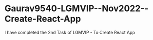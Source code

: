 # Gaurav9540-LGMVIP--Nov2022--Create-React-App
I have completed the 2nd Task of LGMVIP - To Create React App
